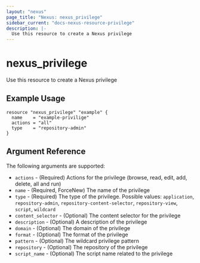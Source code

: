 ```yaml
---
layout: "nexus"
page_title: "Nexus: nexus_privilege"
sidebar_current: "docs-nexus-resource-privilege"
description: |-
  Use this resource to create a Nexus privilege
---
```


# nexus_privilege

Use this resource to create a Nexus privilege

## Example Usage

```hcl
resource "nexus_privilege" "example" {
  name    = "example-privilige"
  actions = "all"
  type    = "repository-admin"
}
```

## Argument Reference

The following arguments are supported:

* `actions` - (Required) Actions for the privilege (browse, read, edit, add, delete, all and run)
* `name` - (Required, ForceNew) The name of the privilege
* `type` - (Required) The type of the privilege. Possible values: `application`, `repository-admin`, `repository-content-selector`, `repository-view`, `script`, `wildcard`
* `content_selector` - (Optional) The content selector for the privilege
* `description` - (Optional) A description of the privilege
* `domain` - (Optional) The domain of the privilege
* `format` - (Optional) The format of the privilege
* `pattern` - (Optional) The wildcard privilege pattern
* `repository` - (Optional) The repository of the privilege
* `script_name` - (Optional) The script name related to the privilege



